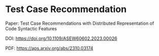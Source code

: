 # Test Case Recommendation

Paper: Test Case Recommendations with Distributed Representation of Code Syntactic Features <br />

DOI: https://doi.org/10.1109/ASEW60602.2023.00026 <br />

PDF: https://aps.arxiv.org/abs/2310.03174
